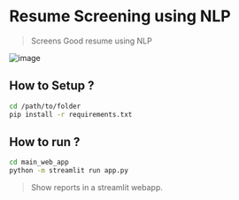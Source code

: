 # Resume Screening using NLP

> Screens Good resume using NLP

![image](main_web_app/Images/logo.png)

## How to Setup ?

```bash
cd /path/to/folder
pip install -r requirements.txt
```

## How to run ?

```bash
cd main_web_app
python -m streamlit run app.py
```
> Show reports in a streamlit webapp.
